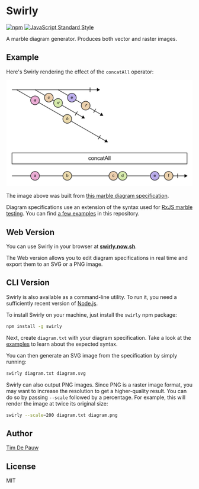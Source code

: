 # Swirly

[![npm](https://img.shields.io/npm/v/swirly.svg)](https://www.npmjs.com/package/swirly) [![JavaScript Standard Style](https://img.shields.io/badge/code%20style-standard-brightgreen.svg)](https://standardjs.com/)

A marble diagram generator. Produces both vector and raster images.

## Example

Here's Swirly rendering the effect of the `concatAll` operator:

![concatAll](examples/concatAll.png)

The image above was built from
[this marble diagram specification](examples/concatAll.txt).

Diagram specifications use an extension of the syntax used for
[RxJS marble testing](https://github.com/ReactiveX/rxjs/blob/fc3d4264395d88887cae1df2de1b931964f3e684/docs_app/content/guide/testing/marble-testing.md).
You can find [a few examples](examples/) in this repository.

## Web Version

You can use Swirly in your browser at
[**swirly.now.sh**](https://swirly.now.sh/).

The Web version allows you to edit diagram specifications in real time and
export them to an SVG or a PNG image.

## CLI Version

Swirly is also available as a command-line utility. To run it, you need a
sufficiently recent version of [Node.js](https://nodejs.org/).

To install Swirly on your machine, just install the `swirly` npm package:

```bash
npm install -g swirly
```

Next, create `diagram.txt` with your diagram specification. Take a look at the
[examples](examples/) to learn about the expected syntax.

You can then generate an SVG image from the specification by simply running:

```bash
swirly diagram.txt diagram.svg
```

Swirly can also output PNG images. Since PNG is a raster image format, you may
want to increase the resolution to get a higher-quality result. You can do so by
passing `--scale` followed by a percentage. For example, this will render the
image at twice its original size:

```bash
swirly --scale=200 diagram.txt diagram.png
```

## Author

[Tim De Pauw](https://tmdpw.eu/)

## License

MIT
